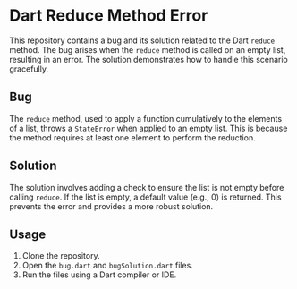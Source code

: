 # Dart Reduce Method Error

This repository contains a bug and its solution related to the Dart `reduce` method. The bug arises when the `reduce` method is called on an empty list, resulting in an error. The solution demonstrates how to handle this scenario gracefully.

## Bug

The `reduce` method, used to apply a function cumulatively to the elements of a list, throws a `StateError` when applied to an empty list. This is because the method requires at least one element to perform the reduction.

## Solution

The solution involves adding a check to ensure the list is not empty before calling `reduce`. If the list is empty, a default value (e.g., 0) is returned. This prevents the error and provides a more robust solution.

## Usage

1. Clone the repository.
2. Open the `bug.dart` and `bugSolution.dart` files. 
3. Run the files using a Dart compiler or IDE.